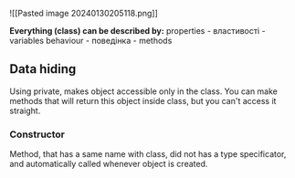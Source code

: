 ![[Pasted image 20240130205118.png]]

**Everything (class) can be described by:** 
	properties - властивості - variables
	behaviour - поведінка - methods

## Data hiding
Using private, makes object accessible  only in the class. You can make methods that will return this object inside class, but you can't access it straight. 
### Constructor 
Method, that has a same name with class, did not has a type specificator, and automatically called whenever object is created.
